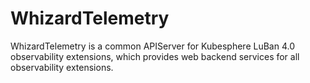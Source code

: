 # WhizardTelemetry

WhizardTelemetry is a common APIServer for Kubesphere LuBan 4.0 observability extensions, which provides web backend services for all observability extensions.